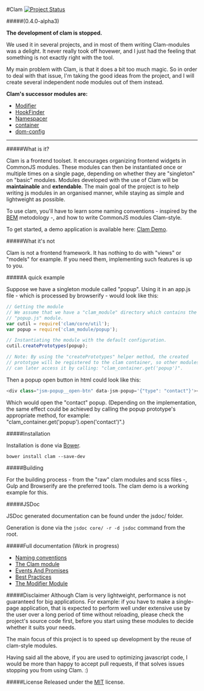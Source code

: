#Clam
[![Project Status](http://stillmaintained.com/ZeeCoder/clam.png)](http://stillmaintained.com/ZeeCoder/clam)

#####(0.4.0-alpha3)

**The development of clam is stopped.**

We used it in several projects, and in most of them writing Clam-modules was a
delight. It never really took off hovewer, and I just had the feeling that
something is not exactly right with the tool.

My main problem with Clam, is that it does a bit too much magic.
So in order to deal with that issue, I'm taking the good ideas from the project,
and I will create several independent node modules out of them instead.

**Clam's successor modules are:**

 - [Modifier](https://github.com/ZeeCoder/z-modifier)
 - [HookFinder](https://github.com/ZeeCoder/z-hook-finder)
 - [Namespacer](https://github.com/ZeeCoder/z-namespacer)
 - [container](https://github.com/ZeeCoder/z-container)
 - [dom-config](https://github.com/ZeeCoder/z-dom-config)

---

#####What is it?

Clam is a frontend toolset. It encourages organizing frontend widgets in
CommonJS modules. These modules can then be instantiated once or multiple times
on a single page, depending on whether they are "singleton" on "basic" modules.
Modules developed with the use of Clam will be
**maintainable** and **extendable**.
The main goal of the project is to help writing js modules in an organised
manner, while staying as simple and lightweight as possible.

To use clam, you'll have to learn some naming conventions - inspired by the
[BEM](http://bem.info/) metodology -, and how to write CommonJS modules
Clam-style.

To get started, a demo application is available here:
[Clam Demo](https://github.com/ZeeCoder/clam-demo).

#####What it's not

Clam is not a frontend framework. It has nothing to do with "views" or "models"
for example. If you need them, implementing such features is up to you.

#####A quick example

Suppose we have a singleton module called "popup". Using it in an app.js file -
which is processed by browserify - would look like this:

```js
// Getting the module
// We assume that we have a "clam_module" directory which contains the
// "popup.js" module.
var cutil = require('clam/core/util');
var popup = require('clam_module/popup');

// Instantiating the module with the default configuration.
cutil.createPrototypes(popup);

// Note: By using the "createPrototypes" helper method, the created
// prototype will be registered to the clam container, so other modules
// can later access it by calling: "clam_container.get('popup')".
```

Then a popup open button in html could look like this:

```js
<div class="jsm-popup__open-btn" data-jsm-popup='{"type": "contact"}'></div>
```

Which would open the "contact" popup. (Depending on the implementation, the same
effect could be achieved by calling the popup prototype's appropriate method,
for example: "clam_container.get('popup').open('contact')".)

#####Installation

Installation is done via [Bower](http://bower.io/).

```
bower install clam --save-dev
```

#####Building

For the building process - from the "raw" clam modules and scss files -, Gulp
and Browserify are the preferred tools. The clam demo is a working example for
this.

#####JSDoc

JSDoc generated documentation can be found under the jsdoc/ folder.

Generation is done via the `jsdoc core/ -r -d jsdoc` command from the root.

#####Full documentation (Work in progress)

- [Naming conventions](docs/naming_conventions.md)
- [The Clam module](docs/the_clam_module.md)
- [Events And Promises](docs/events_and_promises.md)
- [Best Practices](docs/best_practices.md)
- [The Modifier Module](docs/modifier_module.md)

#####Disclaimer
Although Clam is very lightweight, performance is not guaranteed for big
applications.
For example: if you have to make a single-page application, that is expected to
perform well under extensive use by the user over a long period of time without
reloading, please check the project's source code first, before you start using
these modules to decide whether it suits your needs.

The main focus of this project is to speed up development by the reuse of
clam-style modules.

Having said all the above, if you are used to optimizing javascript code, I
would be more than happy to accept pull requests, if that solves issues stopping
you from using Clam. :)

#####License
Released under the [MIT](LICENSE) license.
